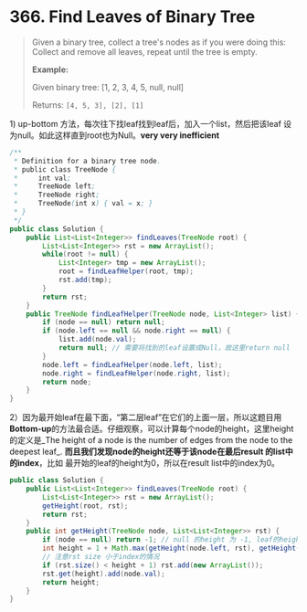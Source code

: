 # 366. Find Leaves of Binary Tree

> Given a binary tree, collect a tree's nodes as if you were doing this: Collect and remove all leaves, repeat until the tree is empty.
>
> **Example:**
>
> Given binary tree: \[1, 2, 3, 4, 5, null, null\]
>
> Returns: `[4, 5, 3], [2], [1]`

1\) up-bottom 方法，每次往下找leaf找到leaf后，加入一个list，然后把该leaf 设为null。如此这样直到root也为Null。**very very inefficient**

```java
/**
 * Definition for a binary tree node.
 * public class TreeNode {
 *     int val;
 *     TreeNode left;
 *     TreeNode right;
 *     TreeNode(int x) { val = x; }
 * }
 */
public class Solution {
    public List<List<Integer>> findLeaves(TreeNode root) {
        List<List<Integer>> rst = new ArrayList();
        while(root != null) {
            List<Integer> tmp = new ArrayList();
            root = findLeafHelper(root, tmp);
            rst.add(tmp);
        }
        return rst;
    }
    public TreeNode findLeafHelper(TreeNode node, List<Integer> list) {
        if (node == null) return null;
        if (node.left == null && node.right == null) {
            list.add(node.val);
            return null; // 需要将找到的leaf设置成Null，故这里return null
        }
        node.left = findLeafHelper(node.left, list);
        node.right = findLeafHelper(node.right, list);
        return node;
    }
}
```

2）因为最开始leaf在最下面，“第二层leaf”在它们的上面一层，所以这题目用**Bottom-up**的方法最合适。仔细观察，可以计算每个node的height，这里height的定义是_The height of a node is the number of edges from the node to the deepest leaf_. **而且我们发现node的height还等于该node在最后result 的list中的index**，比如 最开始的leaf的height为0，所以在result list中的index为0。

```java
public class Solution {
    public List<List<Integer>> findLeaves(TreeNode root) {
        List<List<Integer>> rst = new ArrayList();
        getHeight(root, rst);
        return rst;
    }
    public int getHeight(TreeNode node, List<List<Integer>> rst) {
        if (node == null) return -1; // null 的height 为 -1, leaf的height 为0
        int height = 1 + Math.max(getHeight(node.left, rst), getHeight(node.right, rst));
        // 注意rst size 小于index的情况
        if (rst.size() < height + 1) rst.add(new ArrayList());
        rst.get(height).add(node.val);
        return height;
    }
}
```



